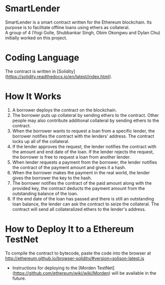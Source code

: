 # SmartLender
SmartLender is a smart contract written for the Ethereum blockchain.  Its purpose is to facilitate offline loans using ethers as collateral.  
A group of 4 (Yogi Golle, Shubbankar Singh, Obim Okongwu and Dylan Chu) initially worked on this project.  

# Coding Language
The contract is written in [Solidity] (https://solidity.readthedocs.io/en/latest/index.html).

# How It Works
1. A borrower deploys the contract on the blockchain.
2. The borrower puts up collateral by sending ethers to the contract.  Other people may also contribute additional collateral by sending ethers to the contract.
3. When the borrower wants to request a loan from a specific lender, the borrower notifies the contract with the lenders' address.  The contract locks up all of the collateral.
4. If the lender approves the request, the lender notifies the contract with the amount and end date of the loan.  If the lender rejects the request, the borrower is free to request a loan from another lender.
5. When lender requests a payment from the borrower, the lender notifies the contract of the payment amount and gives it a hash.
6. When the borrower makes the payment in the real world, the lender gives the borrower the key to the hash.  
7. The borrower notifies the contract of the paid amount along with the provided key, the contract deducts the payment amount from the outstanding balance of the loan.
8. If the end date of the loan has passed and there is still an outstanding loan balance, the lender can ask the contract to seize the collateral.  The contract will send all collateralized ethers to the lender's address. 

# How to Deploy It to a Ethereum TestNet
To compile the contract to bytecode, paste the code into the browser at http://ethereum.github.io/browser-solidity/#version=soljson-latest.js

* Instructions for deploying to the [Morden TestNet] (https://github.com/ethereum/wiki/wiki/Morden) will be available in the future.

